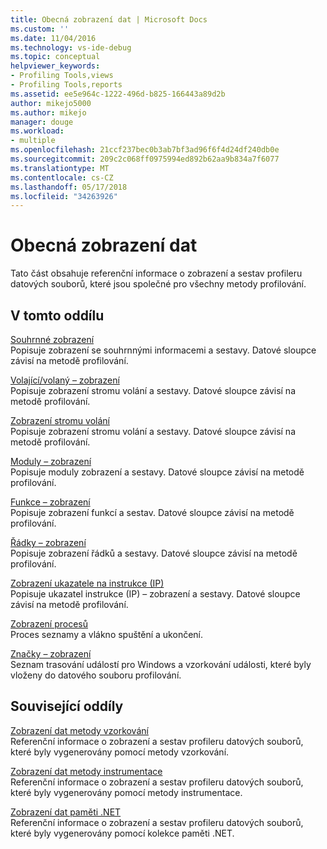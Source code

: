 ```yaml
---
title: Obecná zobrazení dat | Microsoft Docs
ms.custom: ''
ms.date: 11/04/2016
ms.technology: vs-ide-debug
ms.topic: conceptual
helpviewer_keywords:
- Profiling Tools,views
- Profiling Tools,reports
ms.assetid: ee5e964c-1222-496d-b825-166443a89d2b
author: mikejo5000
ms.author: mikejo
manager: douge
ms.workload:
- multiple
ms.openlocfilehash: 21ccf237bec0b3ab7bf3ad96f6f4d24df240db0e
ms.sourcegitcommit: 209c2c068ff0975994ed892b62aa9b834a7f6077
ms.translationtype: MT
ms.contentlocale: cs-CZ
ms.lasthandoff: 05/17/2018
ms.locfileid: "34263926"
---
```

# <a name="common-data-views"></a>Obecná zobrazení dat
Tato část obsahuje referenční informace o zobrazení a sestav profileru datových souborů, které jsou společné pro všechny metody profilování.  
  
## <a name="in-this-section"></a>V tomto oddílu  
 [Souhrnné zobrazení](../profiling/summary-view.md)  
 Popisuje zobrazení se souhrnnými informacemi a sestavy. Datové sloupce závisí na metodě profilování.  
  
 [Volající/volaný – zobrazení](../profiling/caller-callee-view.md)  
 Popisuje zobrazení stromu volání a sestavy. Datové sloupce závisí na metodě profilování.  
  
 [Zobrazení stromu volání](../profiling/call-tree-view.md)  
 Popisuje zobrazení stromu volání a sestavy. Datové sloupce závisí na metodě profilování.  
  
 [Moduly – zobrazení](../profiling/modules-view.md)  
 Popisuje moduly zobrazení a sestavy. Datové sloupce závisí na metodě profilování.  
  
 [Funkce – zobrazení](../profiling/functions-view.md)  
 Popisuje zobrazení funkcí a sestav. Datové sloupce závisí na metodě profilování.  
  
 [Řádky – zobrazení](../profiling/lines-view.md)  
 Popisuje zobrazení řádků a sestavy. Datové sloupce závisí na metodě profilování.  
  
 [Zobrazení ukazatele na instrukce (IP)](../profiling/instruction-pointers-ips-view.md)  
 Popisuje ukazatel instrukce (IP) – zobrazení a sestavy. Datové sloupce závisí na metodě profilování.  
  
 [Zobrazení procesů](../profiling/process-view.md)  
 Proces seznamy a vlákno spuštění a ukončení.  
  
 [Značky – zobrazení](../profiling/marks-view.md)  
 Seznam trasování událostí pro Windows a vzorkování události, které byly vloženy do datového souboru profilování.  
  
## <a name="related-sections"></a>Související oddíly  
 [Zobrazení dat metody vzorkování](../profiling/profiler-sampling-method-data-views.md)  
 Referenční informace o zobrazení a sestav profileru datových souborů, které byly vygenerovány pomocí metody vzorkování.  
  
 [Zobrazení dat metody instrumentace](../profiling/instrumentation-method-data-views.md)  
 Referenční informace o zobrazení a sestav profileru datových souborů, které byly vygenerovány pomocí metody instrumentace.  
  
 [Zobrazení dat paměti .NET](../profiling/dotnet-memory-data-views.md)  
 Referenční informace o zobrazení a sestav profileru datových souborů, které byly vygenerovány pomocí kolekce paměti .NET.